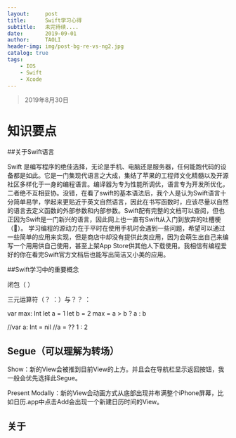 ```yaml
---
layout:     post
title:      Swift学习心得
subtitle:   未完待续....
date:       2019-09-01
author:     TAOLI
header-img: img/post-bg-re-vs-ng2.jpg
catalog: true
tags:
    - IOS
    - Swift
    - Xcode
---
```


>2019年8月30日

# 知识要点

##关于Swift语言

  Swift 是编写程序的绝佳选择，无论是手机、电脑还是服务器，任何能跑代码的设备都是如此。它是一门集现代语言之大成，集结了苹果的工程师文化精髓以及开源社区多样化于一身的编程语言。编译器为专为性能所调优，语言专为开发所优化，二者绝不互相妥协。没错，在看了swift的基本语法后，我个人是认为Swift语言十分简单易学，学起来更贴近于英文自然语言，因此在书写函数时，应该尽量以自然的语言去定义函数的外部参数和内部参数。Swift配有完整的文档可以查阅，但也正因为Swift是一门新兴的语言，因此网上也一直有Swift从入门到放弃的吐槽梗（🤭）。
  学习编程的源动力在于平时在使用手机时会遇到一些问题，希望可以通过一些简单的应用来实现，但是商店中却没有提供此类应用，因为会萌生出自己来编写一个用用供自己使用，甚至上架App Store供其他人下载使用。我相信有编程爱好的你在看完Swift官方文档后也能写出简洁又小美的应用。
  
##Swift学习中的重要概念

闭包（ ）

三元运算符（？ ：）与？？ ：

var max: Int
let a = 1
let b = 2
max = a > b ? a : b

//var a: Int = nil
//a = ?? 1 : 2

## Segue（可以理解为转场）

Show：新的View会被推到目前View的上方。并且会在导航栏显示返回按钮，我一般会优先选择此Segue。

Present Modally：新的View会动画方式从底部出现并布满整个iPhone屏幕，比如日历.app中点击Add会出现一个新建日历时间的View。

## 关于
